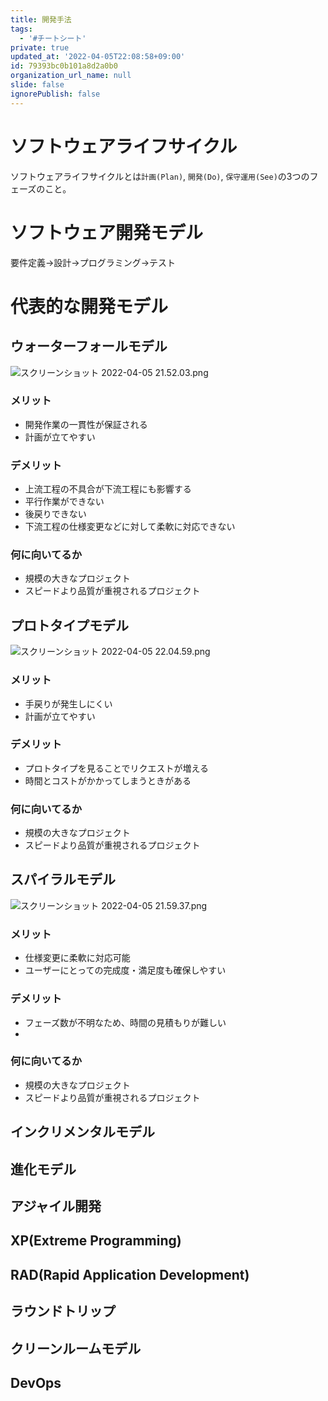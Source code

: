 ```yaml
---
title: 開発手法
tags:
  - '#チートシート'
private: true
updated_at: '2022-04-05T22:08:58+09:00'
id: 79393bc0b101a8d2a0b0
organization_url_name: null
slide: false
ignorePublish: false
---
```

# ソフトウェアライフサイクル

ソフトウェアライフサイクルとは`計画(Plan)`, `開発(Do)`, `保守運用(See)`の3つのフェーズのこと。

# ソフトウェア開発モデル

要件定義→設計→プログラミング→テスト

# 代表的な開発モデル

## ウォーターフォールモデル

![スクリーンショット 2022-04-05 21.52.03.png](https://qiita-image-store.s3.ap-northeast-1.amazonaws.com/0/156096/aa6fd69a-dba8-902f-238d-5f8e2a65b34b.png)

### メリット
*  開発作業の一貫性が保証される
*  計画が立てやすい

### デメリット
*  上流工程の不具合が下流工程にも影響する
*  平行作業ができない
*  後戻りできない
*  下流工程の仕様変更などに対して柔軟に対応できない

### 何に向いてるか

* 規模の大きなプロジェクト
* スピードより品質が重視されるプロジェクト

## プロトタイプモデル

![スクリーンショット 2022-04-05 22.04.59.png](https://qiita-image-store.s3.ap-northeast-1.amazonaws.com/0/156096/9877b789-fd72-23b0-fd61-35ad1644b728.png)

### メリット
*  手戻りが発生しにくい
*  計画が立てやすい

### デメリット
*  プロトタイプを見ることでリクエストが増える
*  時間とコストがかかってしまうときがある

### 何に向いてるか

* 規模の大きなプロジェクト
* スピードより品質が重視されるプロジェクト

## スパイラルモデル

![スクリーンショット 2022-04-05 21.59.37.png](https://qiita-image-store.s3.ap-northeast-1.amazonaws.com/0/156096/7b9ce087-82d9-93bc-8ca6-a8b22ca5a925.png)

### メリット
*  仕様変更に柔軟に対応可能
*  ユーザーにとっての完成度・満足度も確保しやすい

### デメリット
*  フェーズ数が不明なため、時間の見積もりが難しい
*  

### 何に向いてるか

* 規模の大きなプロジェクト
* スピードより品質が重視されるプロジェクト

## インクリメンタルモデル

## 進化モデル

## アジャイル開発

## XP(Extreme Programming)

## RAD(Rapid Application Development)

## ラウンドトリップ

## クリーンルームモデル

## DevOps

